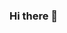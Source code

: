 ### Hi there 👋

<!--
**Aniket1298/Aniket1298** is a ✨ _special_ ✨ repository because its `README.md` (this file) appears on your GitHub profile.

Here are some ideas to get you started:

- 🔭 I’m currently working on ...
- 🌱 I’m currently learning ...
- 👯 I’m looking to collaborate on ...
- 🤔 I’m looking for help with ...
- 💬 Ask me about ...
 📫 How to reach me: 171210008@nitdelhi.ac.in
- 😄 Pronouns: ...
- ⚡ Fun fact: ...
-->
